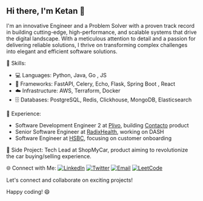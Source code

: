 ## Hi there, I'm Ketan 👋

I'm an innovative Engineer and a Problem Solver with a proven track record in building cutting-edge, high-performance, and scalable systems that drive the digital landscape. With a meticulous attention to detail and a passion for delivering reliable solutions, I thrive on transforming complex challenges into elegant and efficient software solutions.

🔧 Skills: 
- 💻 Languages: Python, Java, Go , JS
- 🚀 Frameworks: FastAPI, Celery, Echo, Flask, Spring Boot , React
- ☁️ Infrastructure: AWS, Terraform, Docker
- 🗄️ Databases: PostgreSQL, Redis, Clickhouse, MongoDB, Elasticsearch

💼 Experience:
- Software Development Engineer 2 at [Plivo](https://www.plivo.com/), building [Contacto](https://www.contacto.com) product
- Senior Software Engineer at [RadixHealth](https://www.radixhealth.com/), working on DASH
- Software Engineer at [HSBC](https://www.hsbc.com/), focusing on customer onboarding


🚀 Side Project: Tech Lead at ShopMyCar, product aiming to revolutionize the car buying/selling experience.

🌐 Connect with Me: 
[![LinkedIn](https://img.shields.io/badge/LinkedIn-Connect-blue?style=flat-square&logo=linkedin)](https://www.linkedin.com/in/ketansomvanshi/)
[![Twitter](https://img.shields.io/badge/Twitter-Follow-blue?style=flat-square&logo=twitter)](https://twitter.com/ketsindian)
[![Email](https://img.shields.io/badge/Email-Contact-red?style=flat-square&logo=mail)](mailto:ketan.dev0@gmail.com)
[![LeetCode](https://img.shields.io/badge/LeetCode-Solve-yellow?style=flat-square&logo=leetcode)](https://leetcode.com/ketansomvanshi007/)

Let's connect and collaborate on exciting projects!

Happy coding! 😄
